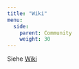 ```yaml
---
title: "Wiki"
menu:
  side:
    parent: Community
    weight: 30
---
```


Siehe [Wiki](https://www.fossgis.de/wiki/)
